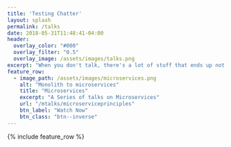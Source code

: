 ```yaml
---
title: 'Testing Chatter'
layout: splash
permalink: /talks
date: 2018-05-31T11:48:41-04:00
header:
  overlay_color: "#000"
  overlay_filter: "0.5"
  overlay_image: /assets/images/talks.png
excerpt: "When you don't talk, there's a lot of stuff that ends up not getting said."
feature_row:
  - image_path: /assets/images/microservices.png
    alt: "Monolith to microservices"
    title: "Microservices"
    excerpt: "A Series of talks on Microservices"
    url: "/mtalks/microserviceprinciples"
    btn_label: "Watch Now"
    btn_class: "btn--inverse"
---
```


{% include feature_row %}